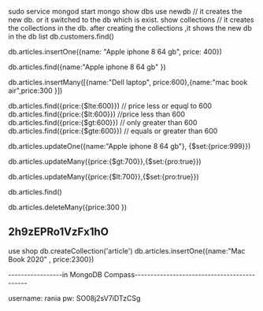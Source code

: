 sudo service mongod start
mongo
show dbs
use newdb // it creates the new db. or it switched to the db which is exist.
show collections // it creates the collections in the db. after creating the collections ,it shows the new db in the  db list
db.customers.find()

db.articles.insertOne({name: "Apple iphone 8 64 gb", price: 400}) 

db.articles.find({name:"Apple iphone 8 64 gb" })

db.articles.insertMany([{name:"Dell laptop", price:600},{name:"mac book air",price:300 }])

db.articles.find({price:{$lte:600}}) // price less or equql to 600 
db.articles.find({price:{$lt:600}}) //price less than 600
db.articles.find({price:{$gt:600}}) // only greater than 600
db.articles.find({price:{$gte:600}}) // equals or greater than 600

 db.articles.updateOne({name:"Apple iphone 8 64 gb"}, {$set:{price:999}})

 db.articles.updateMany({price:{$gt:700}},{$set:{pro:true}})

 db.articles.updateMany({price:{$lt:700}},{$set:{pro:true}})

db.articles.find()

db.articles.deleteMany({price:300 })

2h9zEPRo1VzFx1hO
-------------------------------------------------------------
use shop
db.createCollection('article')
db.articles.insertOne({name:"Mac Book 2020" , price:2300})


-----------------in MongoDB Compass--------------------------------------------

username: rania
pw: SO08j2sV7iDTzCSg


